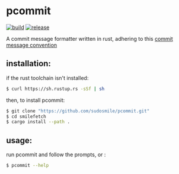 # pcommit
[![build](https://github.com/sudosmile/pcommit/actions/workflows/build.yml/badge.svg?branch=main&event=push)](https://github.com/sudosmile/pcommit/actions/workflows/rust.yml)
[![release](https://github.com/sudosmile/pcommit/actions/workflows/rust.yml/badge.svg?branch=main&event=push)](https://github.com/sudosmile/pcommit/actions/workflows/rust.yml)

A commit message formatter written in rust,
adhering to this [commit message convention](https://gist.github.com/qoomon/5dfcdf8eec66a051ecd85625518cfd13)


## installation:

if the rust toolchain isn't installed:
```sh
$ curl https://sh.rustup.rs -sSf | sh
```

then, to install pcommit:
```sh
$ git clone "https://github.com/sudosmile/pcommit.git"
$ cd smilefetch
$ cargo install --path .
```


## usage:

run pcommit and follow the prompts, or :
```sh
$ pcommit --help
```
